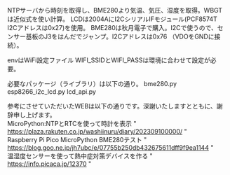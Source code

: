 NTPサーバから時刻を取得し、BME280より気温、気圧、湿度を取得。WBGTは近似式を使い計算。
LCDは2004AにI2CシリアルIFモジュール(PCF8574T I2Cアドレスは0x27)を使用。
BME280は秋月電子で購入。I2Cで使うので、センサー基板のJ3をはんだでジャンプ。I2Cアドレスは0x76 （VDOをGNDに接続）。

envはWiFi設定ファイル
WIFI_SSIDとWIFI_PASSは環境に合わせて設定が必要。

必要なパッケージ（ライブラリ）は以下の通り。
bme280.py
esp8266_i2c_lcd.py
lcd_api.py

参考にさせていただいたWEBは以下の通りです。深謝いたしますとともに、謝辞申し上げます。<br>
MicroPython:NTPとRTCを使って時計を表示 " https://plaza.rakuten.co.jp/washiinuru/diary/202309100000/ " <br>
Raspberry Pi Pico MicroPython BME280テスト " https://blog.goo.ne.jp/jh7ubc/e/07755b250db432675611dff9f9ea1144 " <br>
温湿度センサーを使って熱中症対策デバイスを作る " https://info.picaca.jp/12370 "
